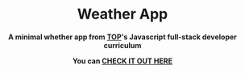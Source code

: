 
<h1 align="center">
  <br>
 Weather App
  <br>
</h1>

<h4 align="center">A minimal whether app from <a href="https://www.theodinproject.com/" target="_blank">TOP</a>'s Javascript full-stack developer curriculum

<p>You can  <a href="https://greytearsdev.github.io/weather-app/?#" target="_blank">CHECK IT OUT HERE<a/></p>




